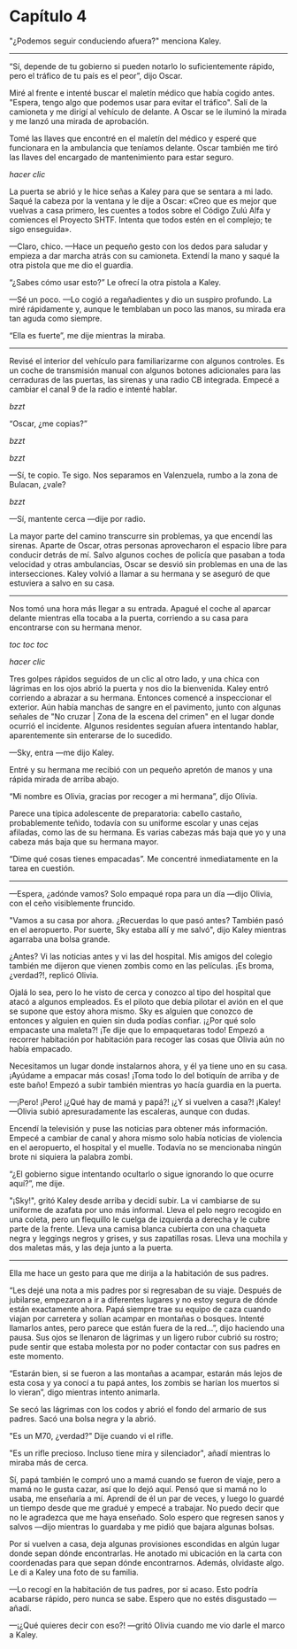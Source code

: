 
# Capítulo 4


"¿Podemos seguir conduciendo afuera?" menciona Kaley.

---

“Sí, depende de tu gobierno si pueden notarlo lo suficientemente rápido, pero el tráfico de tu país es el peor”, dijo Oscar.

Miré al frente e intenté buscar el maletín médico que había cogido antes. "Espera, tengo algo que podemos usar para evitar el tráfico". Salí de la camioneta y me dirigí al vehículo de delante. A Oscar se le iluminó la mirada y me lanzó una mirada de aprobación.

Tomé las llaves que encontré en el maletín del médico y esperé que funcionara en la ambulancia que teníamos delante. Oscar también me tiró las llaves del encargado de mantenimiento para estar seguro.

*hacer clic*

La puerta se abrió y le hice señas a Kaley para que se sentara a mi lado. Saqué la cabeza por la ventana y le dije a Oscar: «Creo que es mejor que vuelvas a casa primero, les cuentes a todos sobre el Código Zulú Alfa y comiences el Proyecto SHTF. Intenta que todos estén en el complejo; te sigo enseguida».

—Claro, chico. —Hace un pequeño gesto con los dedos para saludar y empieza a dar marcha atrás con su camioneta. Extendí la mano y saqué la otra pistola que me dio el guardia.

“¿Sabes cómo usar esto?” Le ofrecí la otra pistola a Kaley.

—Sé un poco. —Lo cogió a regañadientes y dio un suspiro profundo. La miré rápidamente y, aunque le temblaban un poco las manos, su mirada era tan aguda como siempre.

“Ella es fuerte”, me dije mientras la miraba.

---

Revisé el interior del vehículo para familiarizarme con algunos controles. Es un coche de transmisión manual con algunos botones adicionales para las cerraduras de las puertas, las sirenas y una radio CB integrada. Empecé a cambiar el canal 9 de la radio e intenté hablar.

*bzzt*

“Oscar, ¿me copias?”

*bzzt*

*bzzt*

—Sí, te copio. Te sigo. Nos separamos en Valenzuela, rumbo a la zona de Bulacan, ¿vale?

*bzzt*

—Sí, mantente cerca —dije por radio.

La mayor parte del camino transcurre sin problemas, ya que encendí las sirenas. Aparte de Oscar, otras personas aprovecharon el espacio libre para conducir detrás de mí. Salvo algunos coches de policía que pasaban a toda velocidad y otras ambulancias, Oscar se desvió sin problemas en una de las intersecciones. Kaley volvió a llamar a su hermana y se aseguró de que estuviera a salvo en su casa.

---

Nos tomó una hora más llegar a su entrada. Apagué el coche al aparcar delante mientras ella tocaba a la puerta, corriendo a su casa para encontrarse con su hermana menor.

*toc* *toc* *toc*

*hacer clic*

Tres golpes rápidos seguidos de un clic al otro lado, y una chica con lágrimas en los ojos abrió la puerta y nos dio la bienvenida. Kaley entró corriendo a abrazar a su hermana. Entonces comencé a inspeccionar el exterior. Aún había manchas de sangre en el pavimento, junto con algunas señales de "No cruzar | Zona de la escena del crimen" en el lugar donde ocurrió el incidente. Algunos residentes seguían afuera intentando hablar, aparentemente sin enterarse de lo sucedido.

—Sky, entra —me dijo Kaley.

Entré y su hermana me recibió con un pequeño apretón de manos y una rápida mirada de arriba abajo.

“Mi nombre es Olivia, gracias por recoger a mi hermana”, dijo Olivia.

Parece una típica adolescente de preparatoria: cabello castaño, probablemente teñido, todavía con su uniforme escolar y unas cejas afiladas, como las de su hermana. Es varias cabezas más baja que yo y una cabeza más baja que su hermana mayor.

“Dime qué cosas tienes empacadas”. Me concentré inmediatamente en la tarea en cuestión.

---

—Espera, ¿adónde vamos? Solo empaqué ropa para un día —dijo Olivia, con el ceño visiblemente fruncido.

"Vamos a su casa por ahora. ¿Recuerdas lo que pasó antes? También pasó en el aeropuerto. Por suerte, Sky estaba allí y me salvó", dijo Kaley mientras agarraba una bolsa grande.

¿Antes? Vi las noticias antes y vi las del hospital. Mis amigos del colegio también me dijeron que vienen zombis como en las películas. ¡Es broma, ¿verdad?!, replicó Olivia.

Ojalá lo sea, pero lo he visto de cerca y conozco al tipo del hospital que atacó a algunos empleados. Es el piloto que debía pilotar el avión en el que se supone que estoy ahora mismo. Sky es alguien que conozco de entonces y alguien en quien sin duda podías confiar. ¡¿Por qué solo empacaste una maleta?! ¡Te dije que lo empaquetaras todo! Empezó a recorrer habitación por habitación para recoger las cosas que Olivia aún no había empacado.

Necesitamos un lugar donde instalarnos ahora, y él ya tiene uno en su casa. ¡Ayúdame a empacar más cosas! ¡Toma todo lo del botiquín de arriba y de este baño! Empezó a subir también mientras yo hacía guardia en la puerta.

—¡Pero! ¡Pero! ¡¿Qué hay de mamá y papá?! ¡¿Y si vuelven a casa?! ¡Kaley! —Olivia subió apresuradamente las escaleras, aunque con dudas.

Encendí la televisión y puse las noticias para obtener más información. Empecé a cambiar de canal y ahora mismo solo había noticias de violencia en el aeropuerto, el hospital y el muelle. Todavía no se mencionaba ningún brote ni siquiera la palabra zombi.

“¿El gobierno sigue intentando ocultarlo o sigue ignorando lo que ocurre aquí?”, me dije.

"¡Sky!", gritó Kaley desde arriba y decidí subir. La vi cambiarse de su uniforme de azafata por uno más informal. Lleva el pelo negro recogido en una coleta, pero un flequillo le cuelga de izquierda a derecha y le cubre parte de la frente. Lleva una camisa blanca cubierta con una chaqueta negra y leggings negros y grises, y sus zapatillas rosas. Lleva una mochila y dos maletas más, y las deja junto a la puerta.

---

Ella me hace un gesto para que me dirija a la habitación de sus padres.

“Les dejé una nota a mis padres por si regresaban de su viaje. Después de jubilarse, empezaron a ir a diferentes lugares y no estoy segura de dónde están exactamente ahora. Papá siempre trae su equipo de caza cuando viajan por carretera y solían acampar en montañas o bosques. Intenté llamarlos antes, pero parece que están fuera de la red…”, dijo haciendo una pausa. Sus ojos se llenaron de lágrimas y un ligero rubor cubrió su rostro; pude sentir que estaba molesta por no poder contactar con sus padres en este momento.

“Estarán bien, si se fueron a las montañas a acampar, estarán más lejos de esta cosa y ya conocí a tu papá antes, los zombis se harían los muertos si lo vieran”, digo mientras intento animarla.

Se secó las lágrimas con los codos y abrió el fondo del armario de sus padres. Sacó una bolsa negra y la abrió.

"Es un M70, ¿verdad?" Dije cuando vi el rifle.

"Es un rifle precioso. Incluso tiene mira y silenciador", añadí mientras lo miraba más de cerca.

Sí, papá también le compró uno a mamá cuando se fueron de viaje, pero a mamá no le gusta cazar, así que lo dejó aquí. Pensó que si mamá no lo usaba, me enseñaría a mí. Aprendí de él un par de veces, y luego lo guardé un tiempo desde que me gradué y empecé a trabajar. No puedo decir que no le agradezca que me haya enseñado. Solo espero que regresen sanos y salvos —dijo mientras lo guardaba y me pidió que bajara algunas bolsas.

Por si vuelven a casa, deja algunas provisiones escondidas en algún lugar donde sepan dónde encontrarlas. He anotado mi ubicación en la carta con coordenadas para que sepan dónde encontrarnos. Además, olvidaste algo. Le di a Kaley una foto de su familia.

—Lo recogí en la habitación de tus padres, por si acaso. Esto podría acabarse rápido, pero nunca se sabe. Espero que no estés disgustado —añadí.

—¡¿Qué quieres decir con eso?! —gritó Olivia cuando me vio darle el marco a Kaley.